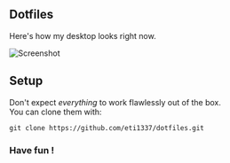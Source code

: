 ## Dotfiles

Here's how my desktop looks right now.  


![Screenshot](https://u.teknik.io/YNb2F.png)

## Setup

Don't expect *everything* to work flawlessly out of the box.  
You can clone them with:

    git clone https://github.com/eti1337/dotfiles.git
   
### Have fun !
